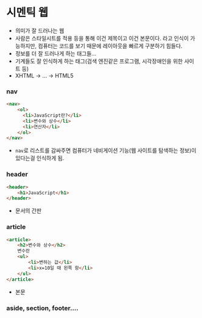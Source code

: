 # 시멘틱 웹  

- 의미가 잘 드러나는 웹   
- 사람은 스타일시트를 적용 등을 통해 이건 제목이고 이건 본문이다. 라고 인식이 가능하지만, 컴퓨터는 코드를 보기 때문에 레이아웃을 빠르게 구분하기 힘들다.  
 - 정보를 더 잘 드러나게 하는 태그들...
 - 기계들도 잘 인식하게 하는 태그(검색 엔진같은 프로그램, 시각장애인을 위한 사이트 등)  
- XHTML -> ... -> HTML5    

### nav   

``` html
<nav>
    <ol>
      <li>JavaScript란?</li>
      <li>변수와 상수</li>
      <li>연산자</li>
    </ol>
</nav>
```   
- `nav`로 리스트를 감싸주면 컴퓨터가 네비게이션 기능(웹 사이트를 탐색하는 정보)이 있다는걸 인식하게 됨.     

### header   

``` html
<header>
    <h1>JavaScript</h1>
</header>
```  
- 문서의 간판

### article

``` html
<article>
    <h2>변수와 상수</h2>
    변수란
    <ul>
        <li>변하는 값</li>
        <li>x=10일 때 왼쪽 항</li>
    </ul>
</article>
```
- 본문     

### aside, section, footer.... 
